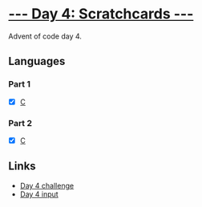 # [--- Day 4: Scratchcards ---](https://adventofcode.com/2023/day/4)

Advent of code day 4.

## Languages

### Part 1

- [x] [C](day-04-part1.c)

### Part 2

- [x] [C](day-04-part2.c)

## Links

- [Day 4 challenge](https://adventofcode.com/2023/day/4)
- [Day 4 input](https://adventofcode.com/2023/day/4/input)
